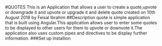  #QUOTES
This is an Application that allows a user to create a quote,upvote or downgrade it and upvote or upgrade it and delete quote
created on 10th August 2018
by Feisal Ibrahim
##Description
quote is simple application that is built using Angular.This application allows user to enter some quotes to be displayed to other users for them to upvote or downvote it.The application also uses custom pipes and directives to be display further information.
###Set up installion


